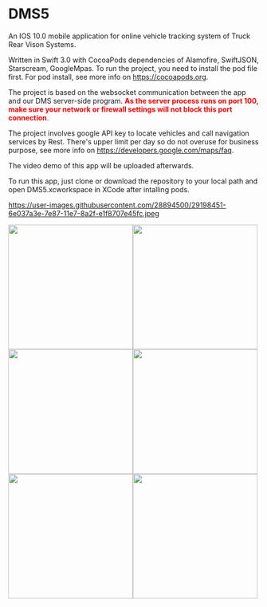 # DMS5
An IOS 10.0 mobile application for online vehicle tracking system of Truck Rear Vison Systems.

Written in Swift 3.0 with CocoaPods dependencies of Alamofire, SwiftJSON, Starscream, GoogleMpas. To run the project, you need to install the pod file first. For pod install, see more info on https://cocoapods.org.

The project is based on the websocket communication between the app and our DMS server-side program. <span style="color:red">**As the server process runs on port 100, make sure your network or firewall settings will not block this port connection**.</span>

The project involves google API key to locate vehicles and call navigation services by Rest. There's upper limit per day so do not overuse for business purpose, see more info on https://developers.google.com/maps/faq. 

The video demo of this app will be uploaded afterwards.

To run this app, just clone or download the repository to your local path and open DMS5.xcworkspace in XCode after intalling pods. 

https://user-images.githubusercontent.com/28894500/29198451-6e037a3e-7e87-11e7-8a2f-e1f8707e45fc.jpeg

<img src="https://user-images.githubusercontent.com/28894500/29198451-6e037a3e-7e87-11e7-8a2f-e1f8707e45fc.jpeg" width="250"><img src="https://user-images.githubusercontent.com/28894500/29198462-7b743636-7e87-11e7-96ba-805d9a3d359b.jpeg" width="250"><img src="https://user-images.githubusercontent.com/28894500/29198466-812eb72c-7e87-11e7-8f94-91cdf5f916c4.jpeg" width="250"><img src="https://user-images.githubusercontent.com/28894500/29198473-8b50bec6-7e87-11e7-9e8a-0f8733edb8c1.jpeg" width="250"><img src="https://user-images.githubusercontent.com/28894500/29198476-8f30227a-7e87-11e7-9932-7ecf4e4a0ea9.jpeg" width="250"><img src="https://user-images.githubusercontent.com/28894500/29198478-9270facc-7e87-11e7-8911-6916223a4186.jpeg" width="250">
